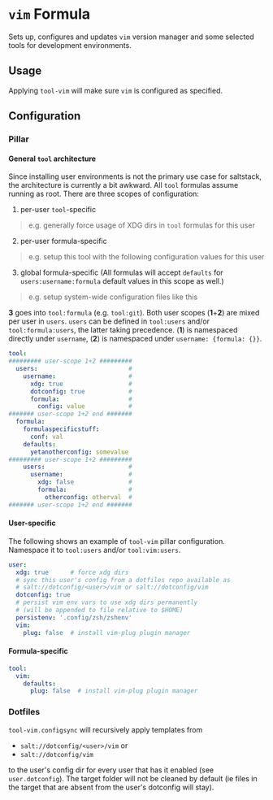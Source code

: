 # `vim` Formula
Sets up, configures and updates `vim` version manager and some selected tools for development environments.

## Usage
Applying `tool-vim` will make sure `vim` is configured as specified.

## Configuration
### Pillar
#### General `tool` architecture
Since installing user environments is not the primary use case for saltstack, the architecture is currently a bit awkward. All `tool` formulas assume running as root. There are three scopes of configuration:
1. per-user `tool`-specific
  > e.g. generally force usage of XDG dirs in `tool` formulas for this user
2. per-user formula-specific
  > e.g. setup this tool with the following configuration values for this user
3. global formula-specific (All formulas will accept `defaults` for `users:username:formula` default values in this scope as well.)
  > e.g. setup system-wide configuration files like this

**3** goes into `tool:formula` (e.g. `tool:git`). Both user scopes (**1**+**2**) are mixed per user in `users`. `users` can be defined in `tool:users` and/or `tool:formula:users`, the latter taking precedence. (**1**) is namespaced directly under `username`, (**2**) is namespaced under `username: {formula: {}}`.

```yaml
tool:
######### user-scope 1+2 #########
  users:                         #
    username:                    #
      xdg: true                  #
      dotconfig: true            #
      formula:                   #
        config: value            #
####### user-scope 1+2 end #######
  formula:
    formulaspecificstuff:
      conf: val
    defaults:
      yetanotherconfig: somevalue
######### user-scope 1+2 #########
    users:                       #
      username:                  #
        xdg: false               #
        formula:                 #
          otherconfig: otherval  #
####### user-scope 1+2 end #######
```

#### User-specific
The following shows an example of `tool-vim` pillar configuration. Namespace it to `tool:users` and/or `tool:vim:users`.
```yaml
user:
  xdg: true      # force xdg dirs
  # sync this user's config from a dotfiles repo available as
  # salt://dotconfig/<user>/vim or salt://dotconfig/vim
  dotconfig: true
  # persist vim env vars to use xdg dirs permanently
  # (will be appended to file relative to $HOME)
  persistenv: '.config/zsh/zshenv'
  vim:
    plug: false  # install vim-plug plugin manager
```

#### Formula-specific
```yaml
tool:
  vim:
    defaults:
      plug: false  # install vim-plug plugin manager
```

### Dotfiles
`tool-vim.configsync` will recursively apply templates from 

- `salt://dotconfig/<user>/vim` or
- `salt://dotconfig/vim`

to the user's config dir for every user that has it enabled (see `user.dotconfig`). The target folder will not be cleaned by default (ie files in the target that are absent from the user's dotconfig will stay).
